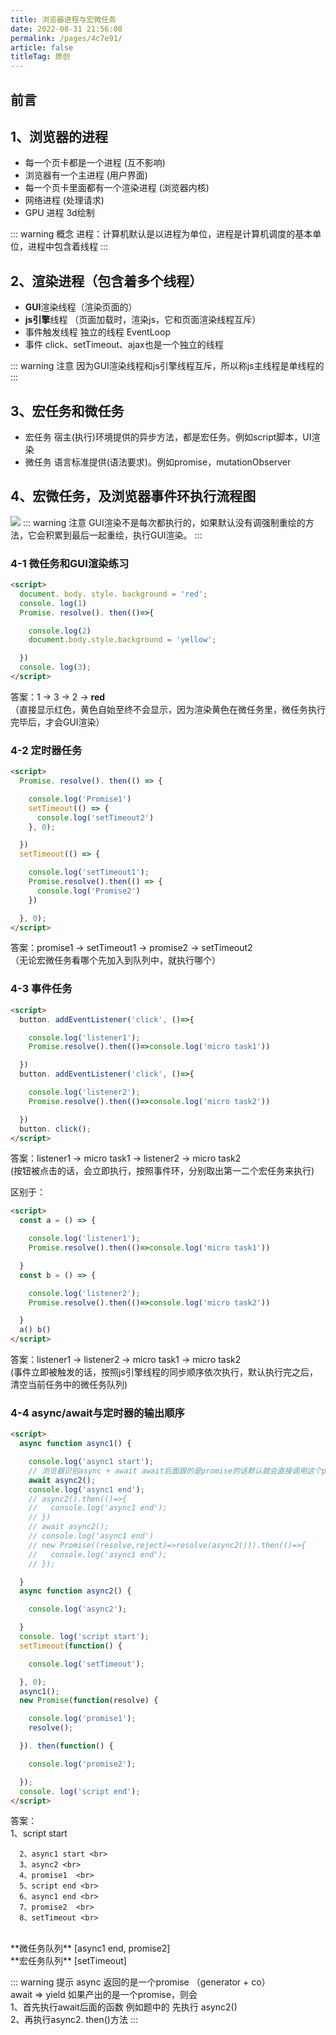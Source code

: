 ```yaml
---
title: 浏览器进程与宏微任务
date: 2022-08-31 21:56:08
permalink: /pages/4c7e91/
article: false
titleTag: 原创
---
```


## 前言



## 1、浏览器的进程 

* 每一个页卡都是一个进程 (互不影响)
* 浏览器有一个主进程 (用户界面)
* 每一个页卡里面都有一个渲染进程 (浏览器内核)
* 网络进程 (处理请求)
* GPU 进程 3d绘制

::: warning 概念
进程：计算机默认是以进程为单位，进程是计算机调度的基本单位，进程中包含着线程
:::

## 2、渲染进程（包含着多个线程）

* **GUI**渲染线程（渲染页面的）
* **js引擎**线程 （页面加载时，渲染js，它和页面渲染线程互斥）
* 事件触发线程 独立的线程 EventLoop
* 事件 click、setTimeout、ajax也是一个独立的线程

::: warning 注意
因为GUI渲染线程和js引擎线程互斥，所以称js主线程是单线程的
:::

## 3、宏任务和微任务

* 宏任务 宿主(执行)环境提供的异步方法，都是宏任务。例如script脚本，UI渲染
* 微任务 语言标准提供(语法要求)。例如promise，mutationObserver

## 4、宏微任务，及浏览器事件环执行流程图

![](https://tva1.sinaimg.cn/large/007S8ZIlly1ggijt35i3fj30y10ojgnj.jpg)
::: warning 注意
GUI渲染不是每次都执行的，如果默认没有调强制重绘的方法，它会积累到最后一起重绘，执行GUI渲染。
:::

<!-- ### JS 基础中的的READNE <Badge text="beta" type="warning"/> <Badge text="默认主题"/> -->

### 4-1 微任务和GUI渲染练习

```html
<script>
  document. body. style. background = 'red'; 
  console. log(1)
  Promise. resolve(). then(()=>{

    console.log(2)
    document.body.style.background = 'yellow';

  })
  console. log(3); 
</script>
``` 
答案：1 -> 3 -> 2 -> **red** <br>
（直接显示红色，黄色自始至终不会显示，因为渲染黄色在微任务里，微任务执行完毕后，才会GUI渲染）

### 4-2 定时器任务

```html
<script>
  Promise. resolve(). then(() => {

    console.log('Promise1')
    setTimeout(() => {
      console.log('setTimeout2')
    }, 0);

  })
  setTimeout(() => {

    console.log('setTimeout1');
    Promise.resolve().then(() => {
      console.log('Promise2')
    })

  }, 0); 
</script>
```

答案：promise1 -> setTimeout1 -> promise2 -> setTimeout2 <br>
（无论宏微任务看哪个先加入到队列中，就执行哪个）

### 4-3 事件任务

```html
<script>
  button. addEventListener('click', ()=>{

    console.log('listener1');
    Promise.resolve().then(()=>console.log('micro task1'))

  })
  button. addEventListener('click', ()=>{

    console.log('listener2');
    Promise.resolve().then(()=>console.log('micro task2'))

  })
  button. click(); 
</script>
```
答案：listener1 -> micro task1 -> listener2 -> micro task2 <br>
(按钮被点击的话，会立即执行，按照事件环，分别取出第一二个宏任务来执行)

区别于：
```html
<script> 
  const a = () => {

    console.log('listener1');
    Promise.resolve().then(()=>console.log('micro task1'))

  }
  const b = () => {

    console.log('listener2');
    Promise.resolve().then(()=>console.log('micro task2'))

  }
  a() b()
</script>
```
答案：listener1 -> listener2 -> micro task1 -> micro task2 <br>
(事件立即被触发的话，按照js引擎线程的同步顺序依次执行，默认执行完之后，清空当前任务中的微任务队列)

### 4-4 async/await与定时器的输出顺序

```html
<script> 
  async function async1() {

    console.log('async1 start');
    // 浏览器识别async + await await后面跟的是promise的话默认就会直接调用这个promise的then方法
    await async2();
    console.log('async1 end');
    // async2().then(()=>{
    //   console.log('async1 end');
    // })  
    // await async2();
    // console.log('async1 end')
    // new Promise((resolve,reject)=>resolve(async2())).then(()=>{
    //   console.log('async1 end');
    // });

  }
  async function async2() {

    console.log('async2');

  }
  console. log('script start'); 
  setTimeout(function() {

    console.log('setTimeout');

  }, 0); 
  async1(); 
  new Promise(function(resolve) {

    console.log('promise1');
    resolve();

  }). then(function() {

    console.log('promise2');

  }); 
  console. log('script end'); 
</script>
```
答案：<br> 1、script start <br>

      2、async1 start <br>
      3、async2 <br>
      4、promise1  <br>
      5、script end <br>
      6、async1 end <br>
      7、promise2  <br>
      8、setTimeout <br>

<br>
**微任务队列**  [async1 end, promise2] <br>
**宏任务队列**  [setTimeout]

::: warning 提示
async 返回的是一个promise （generator + co）<br>
await => yield 如果产出的是一个promise，则会 <br>
  1、首先执行await后面的函数 例如题中的 先执行 async2() <br>
  2、再执行async2. then()方法
:::
